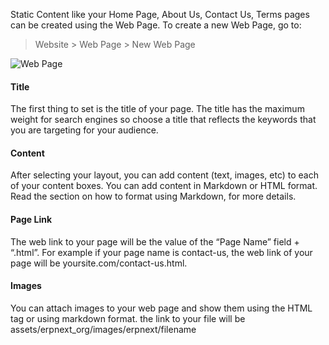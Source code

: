 Static Content like your Home Page, About Us, Contact Us, Terms pages can be
created using the Web Page. To create a new Web Page, go to:

> Website > Web Page > New Web Page

![Web Page](assets/erpnext_org/images/erpnext/webpage.png)

#### Title

The first thing to set is the title of your page. The title has the maximum
weight for search engines so choose a title that reflects the keywords that
you are targeting for your audience.

#### Content

After selecting your layout, you can add content (text, images, etc) to each
of your content boxes. You can add content in Markdown or HTML format. Read
the section on how to format using Markdown, for more details.

#### Page Link

The web link to your page will be the value of the “Page Name” field +
“.html”. For example if your page name is contact-us, the web link of your
page will be yoursite.com/contact-us.html.

#### Images

You can attach images to your web page and show them using the  HTML tag or
using markdown format. the link to your file will be assets/erpnext_org/images/erpnext/filename

